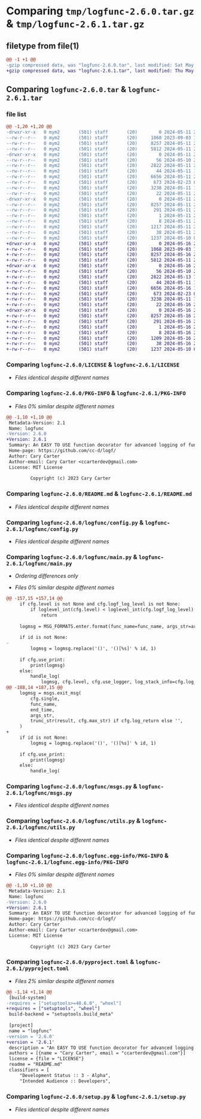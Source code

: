 # Comparing `tmp/logfunc-2.6.0.tar.gz` & `tmp/logfunc-2.6.1.tar.gz`

## filetype from file(1)

```diff
@@ -1 +1 @@
-gzip compressed data, was "logfunc-2.6.0.tar", last modified: Sat May 11 22:51:25 2024, max compression
+gzip compressed data, was "logfunc-2.6.1.tar", last modified: Thu May 16 20:19:15 2024, max compression
```

## Comparing `logfunc-2.6.0.tar` & `logfunc-2.6.1.tar`

### file list

```diff
@@ -1,20 +1,20 @@
-drwxr-xr-x   0 mym2       (501) staff       (20)        0 2024-05-11 22:51:25.615986 logfunc-2.6.0/
--rw-r--r--   0 mym2       (501) staff       (20)     1068 2023-09-03 19:49:58.000000 logfunc-2.6.0/LICENSE
--rw-r--r--   0 mym2       (501) staff       (20)     8257 2024-05-11 22:51:25.615807 logfunc-2.6.0/PKG-INFO
--rw-r--r--   0 mym2       (501) staff       (20)     5812 2024-05-11 22:50:45.000000 logfunc-2.6.0/README.md
-drwxr-xr-x   0 mym2       (501) staff       (20)        0 2024-05-11 22:51:25.615091 logfunc-2.6.0/logfunc/
--rw-r--r--   0 mym2       (501) staff       (20)       56 2024-05-10 21:20:35.000000 logfunc-2.6.0/logfunc/__init__.py
--rw-r--r--   0 mym2       (501) staff       (20)     2822 2024-05-11 22:21:16.000000 logfunc-2.6.0/logfunc/config.py
--rw-r--r--   0 mym2       (501) staff       (20)       44 2024-05-11 18:23:56.000000 logfunc-2.6.0/logfunc/defaults.py
--rw-r--r--   0 mym2       (501) staff       (20)     6656 2024-05-11 22:48:04.000000 logfunc-2.6.0/logfunc/main.py
--rw-r--r--   0 mym2       (501) staff       (20)      673 2024-02-23 01:13:48.000000 logfunc-2.6.0/logfunc/msgs.py
--rw-r--r--   0 mym2       (501) staff       (20)     3238 2024-05-11 19:27:12.000000 logfunc-2.6.0/logfunc/utils.py
--rw-r--r--   0 mym2       (501) staff       (20)       22 2024-05-11 22:31:27.000000 logfunc-2.6.0/logfunc/version.py
-drwxr-xr-x   0 mym2       (501) staff       (20)        0 2024-05-11 22:51:25.615603 logfunc-2.6.0/logfunc.egg-info/
--rw-r--r--   0 mym2       (501) staff       (20)     8257 2024-05-11 22:51:25.000000 logfunc-2.6.0/logfunc.egg-info/PKG-INFO
--rw-r--r--   0 mym2       (501) staff       (20)      291 2024-05-11 22:51:25.000000 logfunc-2.6.0/logfunc.egg-info/SOURCES.txt
--rw-r--r--   0 mym2       (501) staff       (20)        1 2024-05-11 22:51:25.000000 logfunc-2.6.0/logfunc.egg-info/dependency_links.txt
--rw-r--r--   0 mym2       (501) staff       (20)        8 2024-05-11 22:51:25.000000 logfunc-2.6.0/logfunc.egg-info/top_level.txt
--rw-r--r--   0 mym2       (501) staff       (20)     1217 2024-05-11 22:31:27.000000 logfunc-2.6.0/pyproject.toml
--rw-r--r--   0 mym2       (501) staff       (20)       38 2024-05-11 22:51:25.616028 logfunc-2.6.0/setup.cfg
--rw-r--r--   0 mym2       (501) staff       (20)     1237 2024-05-10 01:40:24.000000 logfunc-2.6.0/setup.py
+drwxr-xr-x   0 mym2       (501) staff       (20)        0 2024-05-16 20:19:15.330566 logfunc-2.6.1/
+-rw-r--r--   0 mym2       (501) staff       (20)     1068 2023-09-03 19:49:58.000000 logfunc-2.6.1/LICENSE
+-rw-r--r--   0 mym2       (501) staff       (20)     8257 2024-05-16 20:19:15.330401 logfunc-2.6.1/PKG-INFO
+-rw-r--r--   0 mym2       (501) staff       (20)     5812 2024-05-11 22:50:45.000000 logfunc-2.6.1/README.md
+drwxr-xr-x   0 mym2       (501) staff       (20)        0 2024-05-16 20:19:15.329483 logfunc-2.6.1/logfunc/
+-rw-r--r--   0 mym2       (501) staff       (20)       56 2024-05-10 21:20:35.000000 logfunc-2.6.1/logfunc/__init__.py
+-rw-r--r--   0 mym2       (501) staff       (20)     2822 2024-05-13 18:48:48.000000 logfunc-2.6.1/logfunc/config.py
+-rw-r--r--   0 mym2       (501) staff       (20)       44 2024-05-11 18:23:56.000000 logfunc-2.6.1/logfunc/defaults.py
+-rw-r--r--   0 mym2       (501) staff       (20)     6656 2024-05-16 19:26:37.000000 logfunc-2.6.1/logfunc/main.py
+-rw-r--r--   0 mym2       (501) staff       (20)      673 2024-02-23 01:13:48.000000 logfunc-2.6.1/logfunc/msgs.py
+-rw-r--r--   0 mym2       (501) staff       (20)     3238 2024-05-11 19:27:12.000000 logfunc-2.6.1/logfunc/utils.py
+-rw-r--r--   0 mym2       (501) staff       (20)       22 2024-05-16 20:18:43.000000 logfunc-2.6.1/logfunc/version.py
+drwxr-xr-x   0 mym2       (501) staff       (20)        0 2024-05-16 20:19:15.330047 logfunc-2.6.1/logfunc.egg-info/
+-rw-r--r--   0 mym2       (501) staff       (20)     8257 2024-05-16 20:19:15.000000 logfunc-2.6.1/logfunc.egg-info/PKG-INFO
+-rw-r--r--   0 mym2       (501) staff       (20)      291 2024-05-16 20:19:15.000000 logfunc-2.6.1/logfunc.egg-info/SOURCES.txt
+-rw-r--r--   0 mym2       (501) staff       (20)        1 2024-05-16 20:19:15.000000 logfunc-2.6.1/logfunc.egg-info/dependency_links.txt
+-rw-r--r--   0 mym2       (501) staff       (20)        8 2024-05-16 20:19:15.000000 logfunc-2.6.1/logfunc.egg-info/top_level.txt
+-rw-r--r--   0 mym2       (501) staff       (20)     1209 2024-05-16 20:18:43.000000 logfunc-2.6.1/pyproject.toml
+-rw-r--r--   0 mym2       (501) staff       (20)       38 2024-05-16 20:19:15.330608 logfunc-2.6.1/setup.cfg
+-rw-r--r--   0 mym2       (501) staff       (20)     1237 2024-05-10 01:40:24.000000 logfunc-2.6.1/setup.py
```

### Comparing `logfunc-2.6.0/LICENSE` & `logfunc-2.6.1/LICENSE`

 * *Files identical despite different names*

### Comparing `logfunc-2.6.0/PKG-INFO` & `logfunc-2.6.1/PKG-INFO`

 * *Files 0% similar despite different names*

```diff
@@ -1,10 +1,10 @@
 Metadata-Version: 2.1
 Name: logfunc
-Version: 2.6.0
+Version: 2.6.1
 Summary: An EASY TO USE function decorator for advanced logging of function execution, including arguments, return values, and execution time.
 Home-page: https://github.com/cc-d/logf/
 Author: Cary Carter
 Author-email: Cary Carter <ccarterdev@gmail.com>
 License: MIT License
         
         Copyright (c) 2023 Cary Carter
```

### Comparing `logfunc-2.6.0/README.md` & `logfunc-2.6.1/README.md`

 * *Files identical despite different names*

### Comparing `logfunc-2.6.0/logfunc/config.py` & `logfunc-2.6.1/logfunc/config.py`

 * *Files identical despite different names*

### Comparing `logfunc-2.6.0/logfunc/main.py` & `logfunc-2.6.1/logfunc/main.py`

 * *Ordering differences only*

 * *Files 0% similar despite different names*

```diff
@@ -157,15 +157,14 @@
     if cfg.level is not None and cfg.logf_log_level is not None:
         if loglevel_int(cfg.level) < loglevel_int(cfg.logf_log_level):
             return
 
     logmsg = MSG_FORMATS.enter.format(func_name=func_name, args_str=args_str)
 
     if id is not None:
-
         logmsg = logmsg.replace('()', '()[%s]' % id, 1)
 
     if cfg.use_print:
         print(logmsg)
     else:
         handle_log(
             logmsg, cfg.level, cfg.use_logger, log_stack_info=cfg.log_stack
@@ -188,14 +187,15 @@
     logmsg = msgs.exit_msg(
         cfg.single,
         func_name,
         end_time,
         args_str,
         trunc_str(result, cfg.max_str) if cfg.log_return else '',
     )
+
     if id is not None:
         logmsg = logmsg.replace('()', '()[%s]' % id, 1)
 
     if cfg.use_print:
         print(logmsg)
     else:
         handle_log(
```

### Comparing `logfunc-2.6.0/logfunc/msgs.py` & `logfunc-2.6.1/logfunc/msgs.py`

 * *Files identical despite different names*

### Comparing `logfunc-2.6.0/logfunc/utils.py` & `logfunc-2.6.1/logfunc/utils.py`

 * *Files identical despite different names*

### Comparing `logfunc-2.6.0/logfunc.egg-info/PKG-INFO` & `logfunc-2.6.1/logfunc.egg-info/PKG-INFO`

 * *Files 0% similar despite different names*

```diff
@@ -1,10 +1,10 @@
 Metadata-Version: 2.1
 Name: logfunc
-Version: 2.6.0
+Version: 2.6.1
 Summary: An EASY TO USE function decorator for advanced logging of function execution, including arguments, return values, and execution time.
 Home-page: https://github.com/cc-d/logf/
 Author: Cary Carter
 Author-email: Cary Carter <ccarterdev@gmail.com>
 License: MIT License
         
         Copyright (c) 2023 Cary Carter
```

### Comparing `logfunc-2.6.0/pyproject.toml` & `logfunc-2.6.1/pyproject.toml`

 * *Files 2% similar despite different names*

```diff
@@ -1,14 +1,14 @@
 [build-system]
-requires = ["setuptools>=40.6.0", "wheel"]
+requires = ["setuptools", "wheel"]
 build-backend = "setuptools.build_meta"
 
 [project]
 name = "logfunc"
-version = '2.6.0'
+version = '2.6.1'
 description = "An EASY TO USE function decorator for advanced logging of function execution, including arguments, return values, and execution time."
 authors = [{name = "Cary Carter", email = "ccarterdev@gmail.com"}]
 license = {file = "LICENSE"}
 readme = "README.md"
 classifiers = [
     "Development Status :: 3 - Alpha",
     "Intended Audience :: Developers",
```

### Comparing `logfunc-2.6.0/setup.py` & `logfunc-2.6.1/setup.py`

 * *Files identical despite different names*


